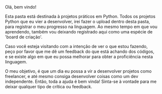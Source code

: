 Olá, bem vindo!

Esta pasta está destinada à projetos práticos em Python. Todos os projetos Python que eu vier a desenvolver, irei fazer o upload dentro desta pasta, para registrar o meu progresso na linguagem. Ao mesmo tempo em que vou aprendendo, também vou deixando registrado aqui como uma espécie de 'board de criação'.

Caso você esteja visitando com a intenção de ver o que estou fazendo, peço por favor que me dê um feedback do que está achando dos códigos, e se existe algo em que eu possa melhorar para obter a proficiência nesta linguagem. 

O meu objetivo, é que um dia eu possa a vir a desenvolver projetos como freelancer, e até mesmo consiga desenvolver coisas como um dev independente. Então, toda a ajuda é bem vinda! Sinta-se à vontade para me deixar qualquer tipo de crítica ou feedback.
